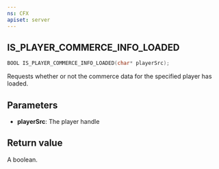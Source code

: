 ```yaml
---
ns: CFX
apiset: server
---
```

## IS_PLAYER_COMMERCE_INFO_LOADED

```c
BOOL IS_PLAYER_COMMERCE_INFO_LOADED(char* playerSrc);
```

Requests whether or not the commerce data for the specified player has loaded.

## Parameters
* **playerSrc**: The player handle

## Return value
A boolean.